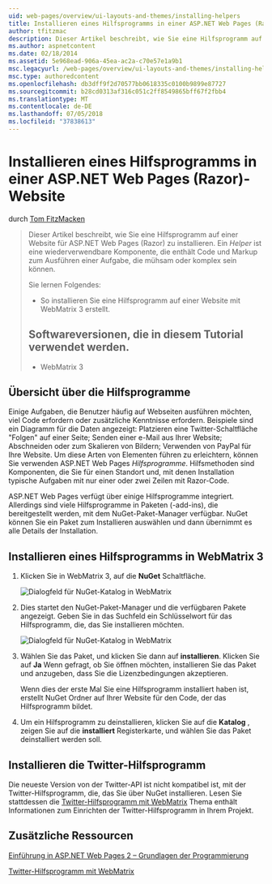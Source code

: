 ```yaml
---
uid: web-pages/overview/ui-layouts-and-themes/installing-helpers
title: Installieren eines Hilfsprogramms in einer ASP.NET Web Pages (Razor) Standort | Microsoft-Dokumentation
author: tfitzmac
description: Dieser Artikel beschreibt, wie Sie eine Hilfsprogramm auf einer Website für ASP.NET Web Pages (Razor) zu installieren. Ein Hilfsprogramm ist eine wiederverwendbare Komponente, die Code und Markup pro enthält...
ms.author: aspnetcontent
ms.date: 02/18/2014
ms.assetid: 5e968ead-906a-45ea-ac2a-c70e57e1a9b1
msc.legacyurl: /web-pages/overview/ui-layouts-and-themes/installing-helpers
msc.type: authoredcontent
ms.openlocfilehash: db3dff9f2d70577bb0618335c0100b9899e87727
ms.sourcegitcommit: b28cd0313af316c051c2ff8549865bff67f2fbb4
ms.translationtype: MT
ms.contentlocale: de-DE
ms.lasthandoff: 07/05/2018
ms.locfileid: "37838613"
---
```

<a name="installing-a-helper-in-an-aspnet-web-pages-razor-site"></a>Installieren eines Hilfsprogramms in einer ASP.NET Web Pages (Razor)-Website
====================
durch [Tom FitzMacken](https://github.com/tfitzmac)

> Dieser Artikel beschreibt, wie Sie eine Hilfsprogramm auf einer Website für ASP.NET Web Pages (Razor) zu installieren. Ein *Helper* ist eine wiederverwendbare Komponente, die enthält Code und Markup zum Ausführen einer Aufgabe, die mühsam oder komplex sein können.
> 
> Sie lernen Folgendes:
> 
> - So installieren Sie eine Hilfsprogramm auf einer Website mit WebMatrix 3 erstellt.
>   
> 
> ## <a name="software-versions-used-in-the-tutorial"></a>Softwareversionen, die in diesem Tutorial verwendet werden.
> 
> 
> - WebMatrix 3


## <a name="overview-of-helpers"></a>Übersicht über die Hilfsprogramme

Einige Aufgaben, die Benutzer häufig auf Webseiten ausführen möchten, viel Code erfordern oder zusätzliche Kenntnisse erfordern. Beispiele sind ein Diagramm für die Daten angezeigt: Platzieren eine Twitter-Schaltfläche "Folgen" auf einer Seite; Senden einer e-Mail aus Ihrer Website; Abschneiden oder zum Skalieren von Bildern; Verwenden von PayPal für Ihre Website. Um diese Arten von Elementen führen zu erleichtern, können Sie verwenden ASP.NET Web Pages *Hilfsprogramme*. Hilfsmethoden sind Komponenten, die Sie für einen Standort und, mit denen Installation typische Aufgaben mit nur einer oder zwei Zeilen mit Razor-Code.

ASP.NET Web Pages verfügt über einige Hilfsprogramme integriert. Allerdings sind viele Hilfsprogramme in Paketen (-add-ins), die bereitgestellt werden, mit dem NuGet-Paket-Manager verfügbar. NuGet können Sie ein Paket zum Installieren auswählen und dann übernimmt es alle Details der Installation.

## <a name="installing-a-helper-in-webmatrix-3"></a>Installieren eines Hilfsprogramms in WebMatrix 3

1. Klicken Sie in WebMatrix 3, auf die **NuGet** Schaltfläche.

    ![Dialogfeld für NuGet-Katalog in WebMatrix](installing-helpers/_static/image1.png)
2. Dies startet den NuGet-Paket-Manager und die verfügbaren Pakete angezeigt. Geben Sie in das Suchfeld ein Schlüsselwort für das Hilfsprogramm, die, das Sie installieren möchten.

    ![Dialogfeld für NuGet-Katalog in WebMatrix](installing-helpers/_static/image2.png)
3. Wählen Sie das Paket, und klicken Sie dann auf **installieren**. Klicken Sie auf **Ja** Wenn gefragt, ob Sie öffnen möchten, installieren Sie das Paket und anzugeben, dass Sie die Lizenzbedingungen akzeptieren.

     Wenn dies der erste Mal Sie eine Hilfsprogramm installiert haben ist, erstellt NuGet Ordner auf Ihrer Website für den Code, der das Hilfsprogramm bildet.
4. Um ein Hilfsprogramm zu deinstallieren, klicken Sie auf die **Katalog** , zeigen Sie auf die **installiert** Registerkarte, und wählen Sie das Paket deinstalliert werden soll.

## <a name="installing-the-twitter-helper"></a>Installieren die Twitter-Hilfsprogramm

Die neueste Version von der Twitter-API ist nicht kompatibel ist, mit der Twitter-Hilfsprogramm, die, das Sie über NuGet installieren. Lesen Sie stattdessen die [Twitter-Hilfsprogramm mit WebMatrix](twitter-helper.md) Thema enthält Informationen zum Einrichten der Twitter-Hilfsprogramm in Ihrem Projekt.

<a id="Additional_Resources"></a>
## <a name="additional-resources"></a>Zusätzliche Ressourcen


[Einführung in ASP.NET Web Pages 2 – Grundlagen der Programmierung](../getting-started/introducing-razor-syntax-c.md)

[Twitter-Hilfsprogramm mit WebMatrix](twitter-helper.md)
